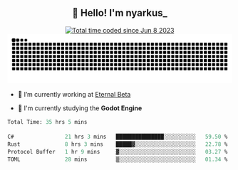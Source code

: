 <h2 align="center">👋 Hello! I'm nyarkus_</h2>
<p align="center">
  <a href="https://wakatime.com/@8f9aa332-6725-4e00-a5d9-b2317a4b74a6">
    <img src="https://wakatime.com/badge/user/8f9aa332-6725-4e00-a5d9-b2317a4b74a6.svg" alt="Total time coded since Jun 8 2023" />
  </a>
  <br>
  <img src = "https://github.com/nyarkus/nyarkus/blob/output/github-snake-dark.svg">
</p>

- 🔭 I’m currently working at [Eternal Beta](https://github.com/Kacianoki/Eternal-Beta)
<!--- 💬 Ask me about **nothing :<**-->
- 🌱 I'm currently studying the **Godot Engine**

<!--START_SECTION:waka-->

```fs
Total Time: 35 hrs 5 mins

C#                21 hrs 3 mins   ███████████████░░░░░░░░░░   59.50 %
Rust              8 hrs 3 mins    █████▓░░░░░░░░░░░░░░░░░░░   22.78 %
Protocol Buffer   1 hr 9 mins     ▓░░░░░░░░░░░░░░░░░░░░░░░░   03.27 %
TOML              28 mins         ▒░░░░░░░░░░░░░░░░░░░░░░░░   01.34 %
```

<!--END_SECTION:waka-->
